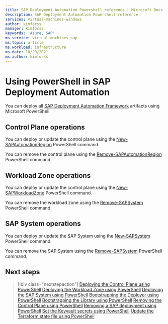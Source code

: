 ```yaml
---
title: SAP Deployment Automation Powershell reference | Microsoft Docs
description: SAP Deployment Automation Powershell reference
services: virtual-machines-windows
author: kimforss
manager: kimforss
keywords: 'Azure, SAP'
ms.service: virtual-machines-sap
ms.topic: article
ms.workload: infrastructure
ms.date: 10/20/2021
ms.author: kimforss
---
```


# Using PowerShell in SAP Deployment Automation

You can deploy all [SAP Deployment Automation Framework](automation-deployment-framework.md) artifacts using Microsoft PowerShell

## Control Plane operations

You can deploy or update the control plane using the [New-SAPAutomationRegion](module/automation-new-sapautomationregion.md) PowerShell command.

You can remove the control plane using the [Remove-SAPAutomationRegion](module/automation-remove-sapautomationregion.md) PowerShell command.

## Workload Zone operations

You can deploy or update the control plane using the [New-SAPWorkloadZone](module/automation-new-sapworkloadzone.md) PowerShell command.

You can remove the workload zone using the [Remove-SAPSystem](module/automation-remove-sapsystem.md) PowerShell command.


## SAP System operations

You can deploy or update the SAP System using the [New-SAPSystem](module/automation-new-sapsystem.md) PowerShell command.

You can remove the SAP System using the [Remove-SAPSystem](module/automation-remove-sapsystem.md) PowerShell command.


## Next steps

> [!div class="nextstepaction"]
> [Deploying the Control Plane using PowerShell](module/automation-new-sapautomationregion.md)
> [Deploying the Workload Zone using PowerShell](module/automation-new-sapworkloadzone.md)
> [Deploying the SAP System using PowerShell](module/automation-new-sapsystem.md)
> [Bootstrapping the Deployer using PowerShell](module/automation-new-sapdeployer.md)
> [Bootstrapping the Library using PowerShell](module/automation-new-saplibrary.md)
> [Removing the Control Plane using PowerShell](module/automation-remove-sapautomationregion.md)
> [Removing a SAP deployment using PowerShell](module/automation-remove-sapsystem.md)
> [Set the Keyvault secrets using PowerShell](module/automation-set-sapsecrets.md)
> [Update the Terraform state file using PowerShell](module/automation-update-tfstate.md)




